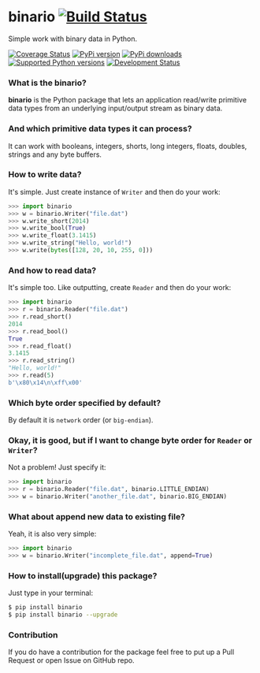 binario [![Build Status](https://drone.io/github.com/asaskevich/binario/status.png)](https://drone.io/github.com/asaskevich/binario/latest)
=====
Simple work with binary data in Python.

[![Coverage Status](https://coveralls.io/repos/asaskevich/binario/badge.png?branch=master)](https://coveralls.io/r/asaskevich/binario?branch=master) [![PyPi version](https://pypip.in/v/binario/badge.png)](https://pypi.python.org/pypi/binario/)
[![PyPi downloads](https://pypip.in/d/binario/badge.png)](https://pypi.python.org/pypi/binario/) [![Supported Python versions](https://pypip.in/py_versions/binario/badge.svg)](https://pypi.python.org/pypi/binario/) [![Development Status](https://pypip.in/status/binario/badge.svg)](https://pypi.python.org/pypi/binario/)

### What is the binario?
**binario** is the Python package that lets an application read/write primitive data types from an underlying input/output stream as binary data.

### And which primitive data types it can process?
It can work with booleans, integers, shorts, long integers, floats, doubles, strings and any byte buffers.

### How to write data?
It's simple. Just create instance of `Writer` and then do your work:

```python
>>> import binario
>>> w = binario.Writer("file.dat")
>>> w.write_short(2014)
>>> w.write_bool(True)
>>> w.write_float(3.1415)
>>> w.write_string("Hello, world!")
>>> w.write(bytes([128, 20, 10, 255, 0]))
```

### And how to read data?
It's simple too. Like outputting, create `Reader` and then do your work:

```python
>>> import binario
>>> r = binario.Reader("file.dat")
>>> r.read_short()
2014
>>> r.read_bool()
True
>>> r.read_float()
3.1415
>>> r.read_string()
"Hello, world!"
>>> r.read(5)
b'\x80\x14\n\xff\x00'
```

### Which byte order specified by default?
By default it is `network` order (or `big-endian`).

### Okay, it is good, but if I want to change byte order for `Reader` or `Writer`?
Not a problem! Just specify it:

```python
>>> import binario
>>> r = binario.Reader("file.dat", binario.LITTLE_ENDIAN)
>>> w = binario.Writer("another_file.dat", binario.BIG_ENDIAN)
```

### What about append new data to existing file?
Yeah, it is also very simple:

```python
>>> import binario
>>> w = binario.Writer("incomplete_file.dat", append=True)
```

### How to install(upgrade) this package?
Just type in your terminal:
```bash
$ pip install binario
$ pip install binario --upgrade
```

### Contribution
If you do have a contribution for the package feel free to put up a Pull Request or open Issue on GitHub repo.
